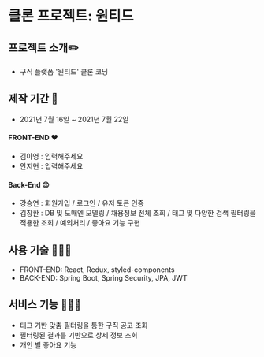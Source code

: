 # 클론 프로젝트: 원티드

## 프로젝트 소개✏️
* 구직 플랫폼 '원티드' 클론 코딩 


## 제작 기간 📆 
* 2021년 7월 16일 ~ 2021년 7월 22일



#### FRONT-END ❤️

* 김아영 : 입력해주세요
* 안지현 : 입력해주세요



#### Back-End 😍

* 강승연 : 회원가입 / 로그인 / 유저 토큰 인증
* 김창환 : DB 및 도매엔 모델링 / 채용정보 전체 조회 / 태그 및 다양한 검색 필터링을 적용한 조회 / 예외처리 / 좋아요 기능 구현 


## 사용 기술 🏃🏼‍♀️
* FRONT-END: React, Redux, styled-components
* BACK-END: Spring Boot, Spring Security, JPA, JWT

## 서비스 기능 💁🏻‍♂️

* 태그 기반 맞춤 필터링을 통한 구직 공고 조회
* 필터링된 결과를 기반으로 상세 정보 조회
* 개인 별 좋아요 기능
